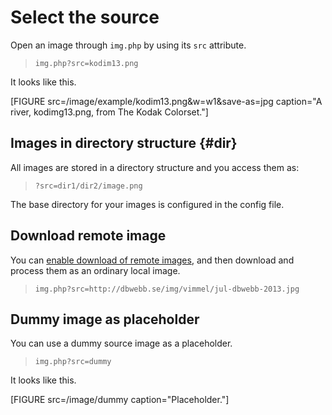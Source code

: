 Select the source
==============================

Open an image through `img.php` by using its `src` attribute.

> `img.php?src=kodim13.png`

It looks like this.

[FIGURE src=/image/example/kodim13.png&w=w1&save-as=jpg caption="A river, kodimg13.png, from The Kodak Colorset."]



Images in directory structure {#dir}
-----------------------------

All images are stored in a directory structure and you access them as:

> `?src=dir1/dir2/image.png`

The base directory for your images is configured in the config file.



Download remote image
-----------------------------

You can [enable download of remote images](config-file#remote), and then download and process them as an ordinary local image.

> `img.php?src=http://dbwebb.se/img/vimmel/jul-dbwebb-2013.jpg`



Dummy image as placeholder
-----------------------------

You can use a dummy source image as a placeholder.

> `img.php?src=dummy`

It looks like this.

[FIGURE src=/image/dummy caption="Placeholder."]
